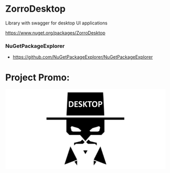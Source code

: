 # ZorroDesktop

Library with swagger for desktop UI applications

https://www.nuget.org/packages/ZorroDesktop


### NuGetPackageExplorer

* https://github.com/NuGetPackageExplorer/NuGetPackageExplorer



# Project Promo:

![1](https://github.com/omsdotnet/ZorroDesktop/blob/main/promo/640-320.png?raw=true)
